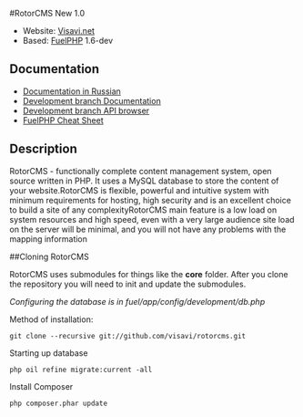 #RotorCMS New 1.0
* Website: [Visavi.net](http://visavi.net/)
* Based: [FuelPHP](http://fuelphp.com/) 1.6-dev

## Documentation
* [Documentation in Russian](http://fuelphp-framework.ru/)
* [Development branch Documentation](http://fuelphp.com/dev-docs/)
* [Development branch API browser](http://www.fuelphp.com/dev-api/)
* [FuelPHP Cheat Sheet](http://www.novius-os.org/fuelphp-cheatsheet/)

## Description
RotorCMS - functionally complete content management system, open source written in PHP. It uses a MySQL database to store the content of your website.RotorCMS is flexible, powerful and intuitive system with minimum requirements for hosting, high security and is an excellent choice to build a site of any complexityRotorCMS main feature is a low load on system resources and high speed, even with a very large audience site load on the server will be minimal, and you will not have any problems with the mapping information

##Cloning RotorCMS

RotorCMS uses submodules for things like the **core** folder.  After you clone the repository you will need to init and update the submodules.

_Configuring the database is in fuel/app/config/development/db.php_

Method of installation:

    git clone --recursive git://github.com/visavi/rotorcms.git

Starting up database

    php oil refine migrate:current -all

Install Composer

    php composer.phar update
